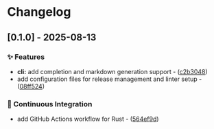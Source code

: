 # Changelog

## [0.1.0] - 2025-08-13

### ✨ Features

- **cli:** add completion and markdown generation support - ([c2b3048](https://github.com/liblaf/github-bot/commit/c2b30482e00936cd6c4867026ed053d6bc87db9e))
- add configuration files for release management and linter setup - ([08ff524](https://github.com/liblaf/github-bot/commit/08ff524a1287ee7294d9f66731e6af11119637c1))

### 🔧 Continuous Integration

- add GitHub Actions workflow for Rust - ([564ef9d](https://github.com/liblaf/github-bot/commit/564ef9dabc6dd9f348d1ec5cff72dbc1bb803547))
